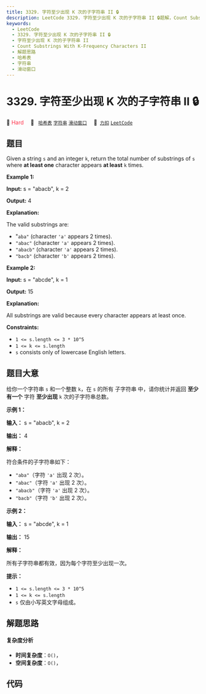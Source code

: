 ```yaml
---
title: 3329. 字符至少出现 K 次的子字符串 II 🔒
description: LeetCode 3329. 字符至少出现 K 次的子字符串 II 🔒题解，Count Substrings With K-Frequency Characters II，包含解题思路、复杂度分析以及完整的 JavaScript 代码实现。
keywords:
  - LeetCode
  - 3329. 字符至少出现 K 次的子字符串 II 🔒
  - 字符至少出现 K 次的子字符串 II
  - Count Substrings With K-Frequency Characters II
  - 解题思路
  - 哈希表
  - 字符串
  - 滑动窗口
---
```


# 3329. 字符至少出现 K 次的子字符串 II 🔒

🔴 <font color=#ff334b>Hard</font>&emsp; 🔖&ensp; [`哈希表`](/tag/hash-table.md) [`字符串`](/tag/string.md) [`滑动窗口`](/tag/sliding-window.md)&emsp; 🔗&ensp;[`力扣`](https://leetcode.cn/problems/count-substrings-with-k-frequency-characters-ii) [`LeetCode`](https://leetcode.com/problems/count-substrings-with-k-frequency-characters-ii)

## 题目

Given a string `s` and an integer `k`, return the total number of substrings
of `s` where **at least one** character appears **at least** `k` times.



**Example 1:**

**Input:** s = "abacb", k = 2

**Output:** 4

**Explanation:**

The valid substrings are:

  * "`aba"` (character `'a'` appears 2 times).
  * `"abac"` (character `'a'` appears 2 times).
  * `"abacb"` (character `'a'` appears 2 times).
  * `"bacb"` (character `'b'` appears 2 times).

**Example 2:**

**Input:** s = "abcde", k = 1

**Output:** 15

**Explanation:**

All substrings are valid because every character appears at least once.



**Constraints:**

  * `1 <= s.length <= 3 * 10^5`
  * `1 <= k <= s.length`
  * `s` consists only of lowercase English letters.


## 题目大意

给你一个字符串 `s` 和一个整数 `k`，在 `s` 的所有 子字符串 中，请你统计并返回 **至少有一个** 字符 **至少出现** `k`
次的子字符串总数。



**示例 1：**

**输入：** s = "abacb", k = 2

**输出：** 4

**解释：**

符合条件的子字符串如下：

  * `"aba"`（字符 `'a'` 出现 2 次）。
  * `"abac"`（字符 `'a'` 出现 2 次）。
  * `"abacb"`（字符 `'a'` 出现 2 次）。
  * `"bacb"`（字符 `'b'` 出现 2 次）。

**示例 2：**

**输入：** s = "abcde", k = 1

**输出：** 15

**解释：**

所有子字符串都有效，因为每个字符至少出现一次。



**提示：**

  * `1 <= s.length <= 3 * 10^5`
  * `1 <= k <= s.length`
  * `s` 仅由小写英文字母组成。




## 解题思路

#### 复杂度分析

- **时间复杂度**：`O()`，
- **空间复杂度**：`O()`，

## 代码

```javascript

```